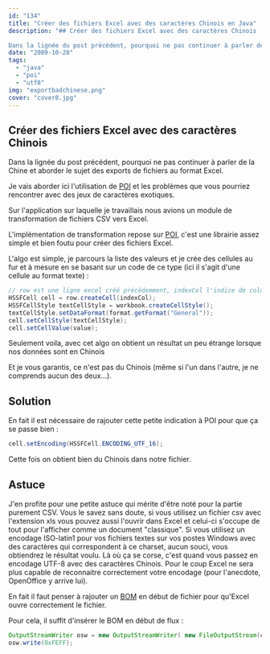 ```yaml
---
id: "134"
title: "Créer des fichiers Excel avec des caractères Chinois en Java"
description: "## Créer des fichiers Excel avec des caractères Chinois

Dans la lignée du post précédent, pourquoi ne pas continuer à parler de la Chine et aborder l..."
date: "2009-10-28"
tags: 
  - "java"
  - "poi"
  - "utf8"
img: "exportbadchinese.png"
cover: "cover8.jpg"
---
```


## Créer des fichiers Excel avec des caractères Chinois

Dans la lignée du post précédent, pourquoi ne pas continuer à parler de la Chine et aborder le sujet des exports de fichiers au format Excel.

Je vais aborder ici l'utilisation de [POI](http://poi.apache.org/spreadsheet/index.html "POI") et les problèmes que vous pourriez rencontrer avec des jeux de caractères exotiques.

Sur l'application sur laquelle je travaillais nous avions un module de transformation de fichiers CSV vers Excel.

L'implémentation de transformation repose sur [POI](http://poi.apache.org/spreadsheet/index.html "POI"), c'est une librairie assez simple et bien foutu pour créer des fichiers Excel.

L'algo est simple, je parcours la liste des valeurs et je crée des cellules au fur et à mesure en se basant sur un code de ce type (ici il s'agit d'une cellule au format texte) :

```java
// row est une ligne excel créé précédemment, indexCol l'indice de colonne sur la ligne
HSSFCell cell = row.createCell(indexCol);
HSSFCellStyle textCellStyle = workbook.createCellStyle();
textCellStyle.setDataFormat(format.getFormat("General"));
cell.setCellStyle(textCellStyle);
cell.setCellValue(value);
```

Seulement voila, avec cet algo on obtient un résultat un peu étrange lorsque nos données sont en Chinois

Et je vous garantis, ce n'est pas du Chinois (même si l'un dans l'autre, je ne comprends aucun des deux...).

## Solution

En fait il est nécessaire de rajouter cette petite indication à POI pour que ça se passe bien :

```java
cell.setEncoding(HSSFCell.ENCODING_UTF_16);
```

Cette fois on obtient bien du Chinois dans notre fichier.


## Astuce

J'en profite pour une petite astuce qui mérite d'être noté pour la partie purement CSV. Vous le savez sans doute, si vous utilisez un fichier csv avec l'extension xls vous pouvez aussi l'ouvrir dans Excel et celui-ci s'occupe de tout pour l'afficher comme un document "classique". Si vous utilisez un encodage ISO-latin1 pour vos fichiers textes sur vos postes Windows avec des caractères qui correspondent à ce charset, aucun souci, vous obtiendrez le résultat voulu. Là où ça se corse, c'est quand vous passez en encodage UTF-8 avec des caractères Chinois. Pour le coup Excel ne sera plus capable de reconnaitre correctement votre encodage (pour l'anecdote, OpenOffice y arrive lui).

En fait il faut penser à rajouter un [BOM](http://fr.wikipedia.org/wiki/Byte_Order_Mark "BOM") en début de fichier pour qu'Excel ouvre correctement le fichier.

Pour cela, il suffit d'insérer le BOM en début de flux :

```java
OutputStreamWriter osw = new OutputStreamWriter( new FileOutputStream(csv), FILE_ENCODING);
osw.write(0xFEFF);
```
